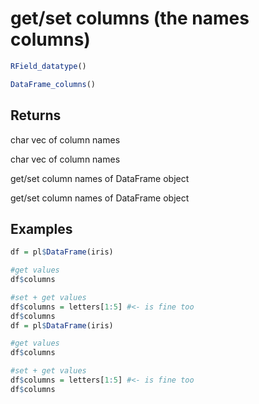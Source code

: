 # get/set columns (the names columns)

```r
RField_datatype()

DataFrame_columns()
```

## Returns

char vec of column names

char vec of column names

get/set column names of DataFrame object

get/set column names of DataFrame object

## Examples

```r
df = pl$DataFrame(iris)

#get values
df$columns

#set + get values
df$columns = letters[1:5] #<- is fine too
df$columns
df = pl$DataFrame(iris)

#get values
df$columns

#set + get values
df$columns = letters[1:5] #<- is fine too
df$columns
```